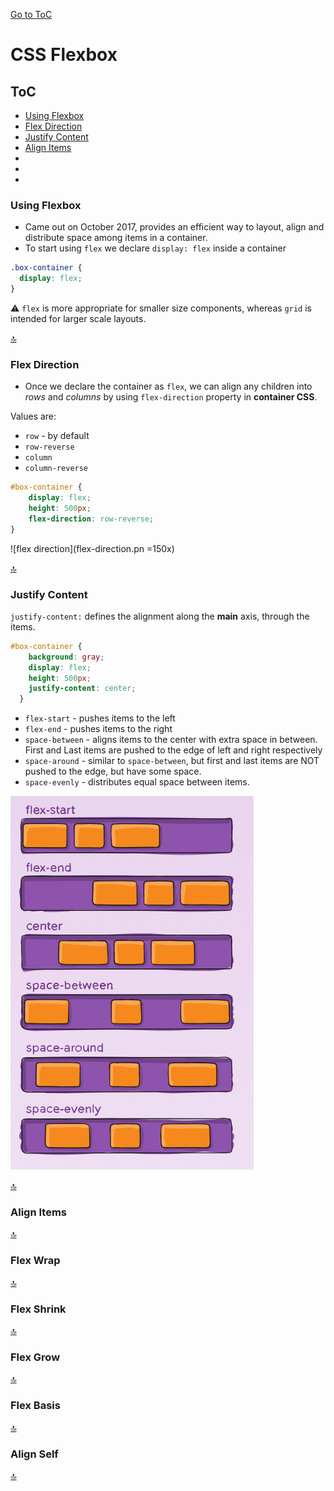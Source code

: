 [Go to ToC](../README.md)

# CSS Flexbox

## ToC
* [Using Flexbox](#using-flexbox)
* [Flex Direction ](#flex-direction)
* [Justify Content](#justify-content)
* [Align Items](#align-items)
* [ ](#)
* [](#)
* [](#)

### Using Flexbox

* Came out on October 2017, provides an efficient way to layout, align and distribute space among items in a container. 
* To start using `flex` we declare `display: flex` inside a container

```css
.box-container {
  display: flex;
}
```
:warning: `flex` is more appropriate for smaller size components, whereas `grid` is intended for larger scale layouts.

[🔝](#toc)  
  

### Flex Direction

* Once we declare the container as `flex`, we can align any children into *rows* and *columns* by using `flex-direction` property in **container CSS**.

Values are:
* `row` - by default
* `row-reverse` 
* `column`
* `column-reverse`

```css
#box-container {
    display: flex;
    height: 500px;
    flex-direction: row-reverse;
}
```

![flex direction](flex-direction.pn =150x)

[🔝](#toc)  
  
### Justify Content

`justify-content:` defines the alignment along the **main** axis, through the items. 
```css
#box-container {
    background: gray;
    display: flex;
    height: 500px;
    justify-content: center;
  }
```  

* `flex-start` - pushes items to the left
* `flex-end` - pushes items to the right
* `space-between` - aligns items to the center with extra space in between. First and Last items are pushed to the edge of left and right respectively
* `space-around` - similar to `space-between`, but first and last items are NOT pushed to the edge, but have some space.
* `space-evenly` - distributes equal space between items.

![justify content](justify-content.png)


  
[🔝](#toc)  

### Align Items



  
[🔝](#toc)  

### Flex Wrap


  
[🔝](#toc)  

### Flex Shrink



[🔝](#toc)    
  
  
### Flex Grow


  
[🔝](#toc)  

  
  
### Flex Basis


  
[🔝](#toc)  

  
  
### Align Self


  
[🔝](#toc)  

  

  
  
